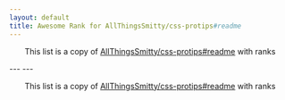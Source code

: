 ```yaml
---
layout: default
title: Awesome Rank for AllThingsSmitty/css-protips#readme
---
```


<p align="center">
	This list is a copy of <a href="https://github.com/AllThingsSmitty/css-protips#readme">AllThingsSmitty/css-protips#readme</a> with ranks
</p>
---
---
<p align="center">
	This list is a copy of <a href="https://github.com/AllThingsSmitty/css-protips#readme">AllThingsSmitty/css-protips#readme</a> with ranks
</p>
